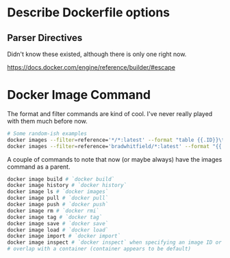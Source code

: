 # Describe Dockerfile options

## Parser Directives

Didn't know these existed, although there is only one right now.

https://docs.docker.com/engine/reference/builder/#escape

# Docker Image Command

The format and filter commands are kind of cool. I've never really played with them much before now.

```bash
# Some random-ish examples
docker images --filter=reference='*/*:latest' --format "table {{.ID}}\t{{.Repository}}:{{.Tag}}\t{{.CreatedAt}}"
docker images --filter=reference='bradwhitfield/*:latest' --format "{{.ID}}\t{{.Repository}}:{{.Tag}}"
```

A couple of commands to note that now (or maybe always) have the images command as a parent.

```bash
docker image build # `docker build`
docker image history # `docker history`
docker image ls # `docker images`
docker image pull # `docker pull`
docker image push # `docker push`
docker image rm # `docker rmi`
docker image tag # `docker tag`
docker image save # `docker save`
docker image load # `docker load`
docker image import # `docker import`
docker image inspect # `docker inspect` when specifying an image ID or name that doesn't
# overlap with a container (container appears to be default)
```
